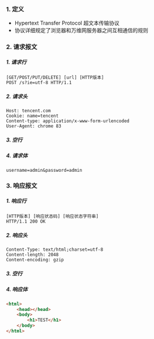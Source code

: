### 1. 定义
- Hypertext Transfer Protocol 超文本传输协议
- 协议详细规定了浏览器和万维网服务器之间互相通信的规则

### 2. 请求报文
##### 1. 请求行
```http
[GET/POST/PUT/DELETE] [url] [HTTP版本]
POST /s?ie=utf-8 HTTP/1.1
```

##### 2. 请求头
```http
Host: tencent.com
Cookie: name=tencent
Content-type: application/x-www-form-urlencoded
User-Agent: chrome 83
```

##### 3. 空行

##### 4. 请求体
```http
username=admin&password=admin
```

### 3. 响应报文
##### 1. 响应行
```http
[HTTP版本] [响应状态码] [响应状态字符串]
HTTP/1.1 200 OK
```

##### 2. 响应头
```http
Content-Type: text/html;charset=utf-8
Content-length: 2048
Content-encoding: gzip
```

##### 3. 空行

##### 4. 响应体
```html
<html>
	<head></head>
	<body>
		<h1>TEST</h1>
	</body>
</html>
```

